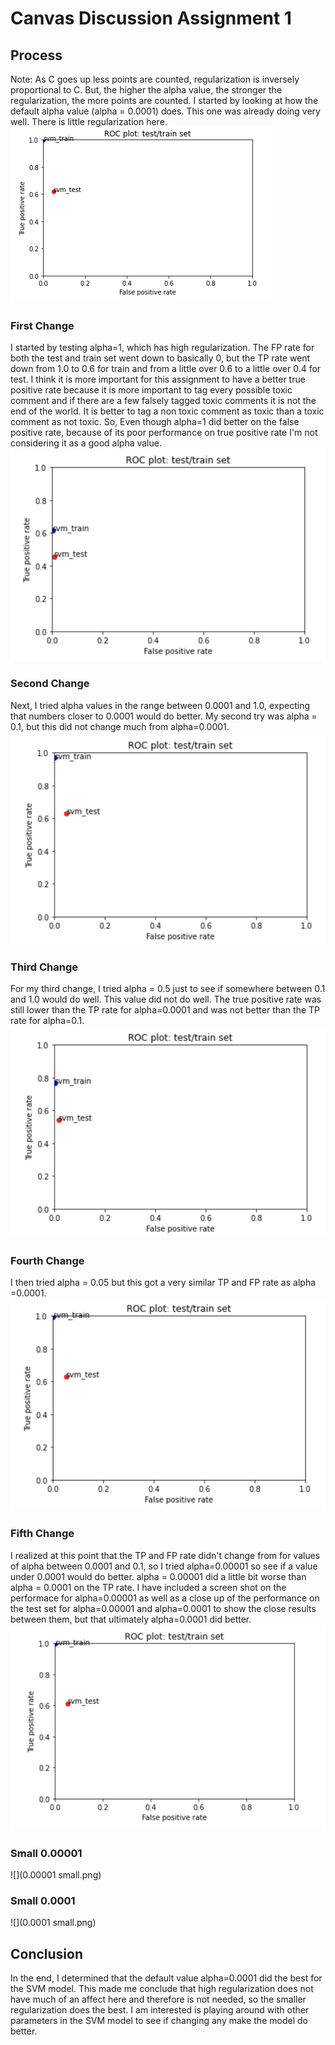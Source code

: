 # Canvas Discussion Assignment 1
## Process
Note: As C goes up less points are counted, regularization is inversely proportional to C. But, the higher the alpha value, the stronger the regularization, the more points are counted.
I started by looking at how the default alpha value (alpha = 0.0001) does. This one was already doing very well. There is little regularization here. 
![](alpha=0.0001.png)
### First Change
I started by testing alpha=1, which has high regularization. The FP rate for both the test and train set went down to basically 0, but the TP rate went down from 1.0 to 0.6 for train and from a little over 0.6 to a little over 0.4 for test. I think it is more important for this assignment to have a better true positive rate because it is more important to tag every possible toxic comment and if there are a few falsely tagged toxic comments it is not the end of the world. It is better to tag a non toxic comment as toxic than a toxic comment as not toxic. So, Even though alpha=1 did better on the false positive rate, because of its poor performance on true positive rate I'm not considering it as a good alpha value.
![](alpha=1.0.png)
### Second Change
Next, I tried alpha values in the range between 0.0001 and 1.0, expecting that numbers closer to 0.0001 would do better. My second try was alpha = 0.1, but this did not change much from alpha=0.0001.
![](alpha=0.1.png)
### Third Change
For my third change, I tried alpha = 0.5 just to see if somewhere between 0.1 and 1.0 would do well. This value did not do well. The true positive rate was still lower than the TP rate for alpha=0.0001 and was not better than the TP rate for alpha=0.1.
![](alpha=0.5.png)
### Fourth Change
I then tried alpha = 0.05 but this got a very similar TP and FP rate as alpha =0.0001.
![](alpha=0.05.png)
### Fifth Change
I realized at this point that the TP and FP rate didn't change from for values of alpha between 0.0001 and 0.1, so I tried alpha=0.00001 so see if a value under 0.0001 would do better. alpha = 0.00001 did a little bit worse than alpha = 0.0001 on the TP rate. I have included a screen shot on the performace for alpha=0.00001 as well as a close up of the performance on the test set for alpha=0.00001 and alpha=0.0001 to show the close results between them, but that ultimately alpha=0.0001 did better.
![](alpha=0.00001.png)
### Small 0.00001
![](0.00001 small.png)
### Small 0.0001
![](0.0001 small.png)
## Conclusion
In the end, I determined that the default value alpha=0.0001 did the best for the SVM model. This made me conclude that high regularization does not have much of an affect here and therefore is not needed, so the smaller regularization does the best. I am interested is playing around with other parameters in the SVM model to see if changing any make the model do better. 
